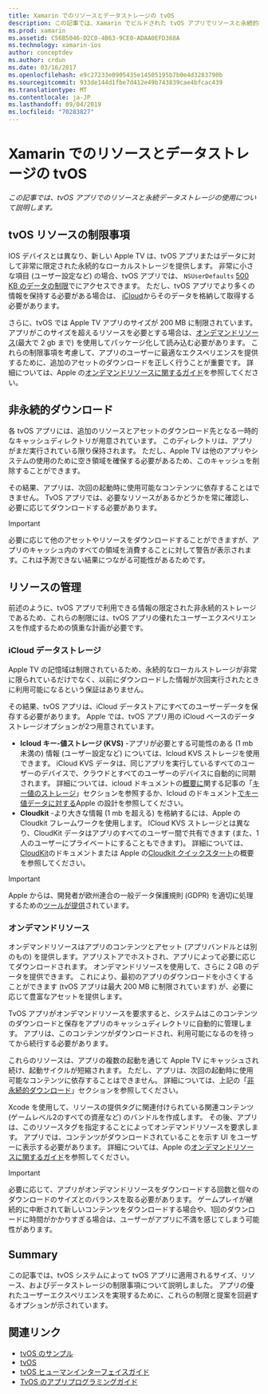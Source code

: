 ```yaml
---
title: Xamarin でのリソースとデータストレージの tvOS
description: この記事では、Xamarin でビルドされた tvOS アプリでリソースと永続的なデータストレージを操作する方法について説明します。 ICloud のデータストレージとオンデマンドリソースについて説明します。
ms.prod: xamarin
ms.assetid: C56B5046-D2C0-4B63-9CE0-ADAA0EFD368A
ms.technology: xamarin-ios
author: conceptdev
ms.author: crdun
ms.date: 03/16/2017
ms.openlocfilehash: e9c27233e0905435e14505195b7b0e4d3283790b
ms.sourcegitcommit: 933de144d1fbe7d412e49b743839cae4bfcac439
ms.translationtype: MT
ms.contentlocale: ja-JP
ms.lasthandoff: 09/04/2019
ms.locfileid: "70283827"
---
```

# <a name="tvos-resources-and-data-storage-in-xamarin"></a>Xamarin でのリソースとデータストレージの tvOS

_この記事では、tvOS アプリでのリソースと永続データストレージの使用について説明します。_

<a name="tvOS-Resource-Limitations" />

## <a name="tvos-resource-limitations"></a>tvOS リソースの制限事項

IOS デバイスとは異なり、新しい Apple TV は、tvOS アプリまたはデータに対して非常に限定された永続的なローカルストレージを提供します。 非常に小さな項目 (ユーザー設定など) の場合、tvOS アプリでは、 `NSUserDefaults` [500 KB のデータの制限](https://forums.developer.apple.com/message/50696#50696)でにアクセスできます。 ただし、tvOS アプリでより多くの情報を保持する必要がある場合は、 [iCloud](#iCloud-Data-Storage)からそのデータを格納して取得する必要があります。

さらに、tvOS では Apple TV アプリのサイズが 200 MB に制限されています。 アプリがこのサイズを超えるリソースを必要とする場合は、[オンデマンドリソース](#On-Demand-Resources)(最大で 2 gb まで) を使用してパッケージ化して読み込む必要があります。 これらの制限事項を考慮して、アプリのユーザーに最適なエクスペリエンスを提供するために、追加のアセットのダウンロードを正しく行うことが重要です。 詳細については、Apple の[オンデマンドリソースに関するガイド](https://developer.apple.com/library/prerelease/tvos/documentation/FileManagement/Conceptual/On_Demand_Resources_Guide/index.html#//apple_ref/doc/uid/TP40015083)を参照してください。

<a name="Non-Persistent-Downloads" />

## <a name="non-persistent-downloads"></a>非永続的ダウンロード

各 tvOS アプリには、追加のリソースとアセットのダウンロード先となる一時的なキャッシュディレクトリが用意されています。 このディレクトリは、アプリがまだ実行されている限り保持されます。 ただし、Apple TV は他のアプリやシステムの使用のために空き領域を確保する必要があるため、このキャッシュを削除することができます。

その結果、アプリは、次回の起動時に使用可能なコンテンツに依存することはできません。 TvOS アプリでは、必要なリソースがあるかどうかを常に確認し、必要に応じてダウンロードする必要があります。

> [!IMPORTANT]
> 必要に応じて他のアセットやリソースをダウンロードすることができますが、アプリのキャッシュ内のすべての領域を消費することに対して警告が表示されます。これは予測できない結果につながる可能性があるためです。




<a name="Managing-Resources" />

## <a name="managing-resources"></a>リソースの管理

前述のように、tvOS アプリで利用できる情報の限定された非永続的ストレージであるため、これらの制限には、tvOS アプリの優れたユーザーエクスペリエンスを作成するための慎重な計画が必要です。

<a name="iCloud-Data-Storage" />

### <a name="icloud-data-storage"></a>iCloud データストレージ

Apple TV の記憶域は制限されているため、永続的なローカルストレージが非常に限られているだけでなく、以前にダウンロードした情報が次回実行されたときに利用可能になるという保証はありません。

その結果、tvOS アプリは、iCloud データストアにすべてのユーザーデータを保存する必要があります。 Apple では、tvOS アプリ用の iCloud ベースのデータストレージオプションが2つ用意されています。

- **Icloud キー-値ストレージ (KVS)** -アプリが必要とする可能性のある (1 mb 未満の) 情報 (ユーザー設定など) については、Icloud KVS ストレージを使用できます。 iCloud KVS データは、同じアプリを実行しているすべてのユーザーのデバイスで、クラウドとすべてのユーザーのデバイスに自動的に同期されます。 詳細については、icloud ドキュメントの[概要に](~/ios/data-cloud/introduction-to-icloud.md)関する記事の「[キー値のストレージ](~/ios/data-cloud/introduction-to-icloud.md)」セクションを参照するか、Icloud のドキュメント[でキー値データに対する](https://developer.apple.com/library/prerelease/tvos/documentation/General/Conceptual/iCloudDesignGuide/Chapters/DesigningForKey-ValueDataIniCloud.html#//apple_ref/doc/uid/TP40012094-CH7)Apple の設計を参照してください。
- **Cloudkit** -より大きな情報 (1 mb を超える) を格納するには、Apple の Cloudkit フレームワークを使用します。 ICloud KVS ストレージとは異なり、CloudKit データはアプリのすべてのユーザー間で共有できます (また、1人のユーザーにプライベートにすることもできます)。 詳細については、 [CloudKit](~/ios/data-cloud/intro-to-cloudkit.md)のドキュメントまたは Apple の[Cloudkit クイックスタート](https://developer.apple.com/library/prerelease/tvos/documentation/DataManagement/Conceptual/CloudKitQuickStart/Introduction/Introduction.html#//apple_ref/doc/uid/TP40014987)の概要を参照してください。

> [!IMPORTANT]
> Apple からは、開発者が欧州連合の一般データ保護規則 (GDPR) を適切に処理するための[ツールが提供](https://developer.apple.com/support/allowing-users-to-manage-data/)されています。

<a name="On-Demand-Resources" />

### <a name="on-demand-resources"></a>オンデマンドリソース

オンデマンドリソースはアプリのコンテンツとアセット (アプリバンドルとは別のもの) を提供します。アプリストアでホストされ、アプリによって必要に応じてダウンロードされます。 オンデマンドリソースを使用して、さらに 2 GB のデータを提供できます。 これにより、最初のアプリのダウンロードを小さくすることができます (tvOS アプリは最大 200 MB に制限されています) が、必要に応じて豊富なアセットを提供します。

TvOS アプリがオンデマンドリソースを要求すると、システムはこのコンテンツのダウンロードと保存をアプリのキャッシュディレクトリに自動的に管理します。 アプリは、このコンテンツがダウンロードされ、利用可能になるのを待ってから続行する必要があります。

これらのリソースは、アプリの複数の起動を通じて Apple TV にキャッシュされ続け、起動サイクルが短縮されます。 ただし、アプリは、次回の起動時に使用可能なコンテンツに依存することはできません。 詳細については、上記の「[非永続的ダウンロード](#Non-Persistent-Downloads)」セクションを参照してください。

Xcode を使用して、リソースの提供タグに関連付けられている関連コンテンツ (ゲームレベル2のすべての資産など) のバンドルを作成します。 その後、アプリは、このリソースタグを指定することによってオンデマンドリソースを要求します。 アプリでは、コンテンツがダウンロードされていることを示す UI をユーザーに表示する必要があります。 詳細については、Apple の[オンデマンドリソースに関するガイド](https://developer.apple.com/library/prerelease/tvos/documentation/FileManagement/Conceptual/On_Demand_Resources_Guide/index.html#//apple_ref/doc/uid/TP40015083)を参照してください。

> [!IMPORTANT]
> 必要に応じて、アプリがオンデマンドリソースをダウンロードする回数と個々のダウンロードのサイズとのバランスを取る必要があります。 ゲームプレイが継続的に中断されて新しいコンテンツをダウンロードする場合や、1回のダウンロードに時間がかかりすぎる場合は、ユーザーがアプリに不満を感じてしまう可能性があります。




<a name="Summary" />

## <a name="summary"></a>Summary

この記事では、tvOS システムによって tvOS アプリに適用されるサイズ、リソース、およびデータストレージの制限事項について説明しました。 アプリの優れたユーザーエクスペリエンスを実現するために、これらの制限と提案を回避するオプションが示されています。



## <a name="related-links"></a>関連リンク

- [tvOS のサンプル](https://docs.microsoft.com/samples/browse/?products=xamarin&term=Xamarin.iOS+tvOS)
- [tvOS](https://developer.apple.com/tvos/)
- [tvOS ヒューマンインターフェイスガイド](https://developer.apple.com/tvos/human-interface-guidelines/)
- [TvOS のアプリプログラミングガイド](https://developer.apple.com/library/prerelease/tvos/documentation/General/Conceptual/AppleTV_PG/)
